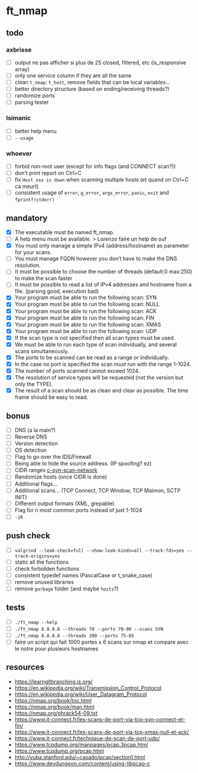 # ft_nmap

## todo

### axbrisse

- [ ] output ne pas afficher si plus de 25 closed, filtered, etc (is_responsive array)
- [ ] only one service column if they are all the same
- [ ] clean `t_nmap`: `t_host`, remove fields that can be local variables...
- [ ] better directory structure (based on ending/receiving threads?)
- [ ] randomize ports
- [ ] parsing tester

### lsimanic

- [ ] better help menu
- [ ] `--usage`

### whoever

- [ ] forbid non-root user (except for info flags (and CONNECT scan?))
- [ ] don't print report on Ctrl+C
- [ ] fix `Host xxx is down` when scanning multiple hosts (et quand on Ctrl+C ca meurt)
- [ ] consistent usage of `error`, `g_error`, `args_error`, `panic`, `exit` and `fprintf(stderr)`

## mandatory

- [x] The executable must be named ft_nmap.
- [ ] A help menu must be available. > Lorenzo faire un help de ouf
- [x] You must only manage a simple IPv4 (address/hostname) as parameter for your scans.
- [ ] You must manage FQDN however you don’t have to make the DNS resolution.
- [ ] It must be possible to choose the number of threads (default:0 max:250) to make the scan faster
- [ ] It must be possible to read a list of IPv4 addresses and hostname from a file. (parsing good, execution bad)
- [x] Your program must be able to run the following scan: SYN
- [x] Your program must be able to run the following scan: NULL
- [x] Your program must be able to run the following scan: ACK
- [x] Your program must be able to run the following scan: FIN
- [x] Your program must be able to run the following scan: XMAS
- [x] Your program must be able to run the following scan: UDP
- [x] If the scan type is not specified then all scan types must be used.
- [x] We must be able to run each type of scan individually, and several scans simultaneously.
- [x] The ports to be scanned can be read as a range or individually.
- [x] In the case no port is specified the scan must run with the range 1-1024.
- [x] The number of ports scanned cannot exceed 1024.
- [x] The resolution of service types will be requested (not the version but only the TYPE).
- [x] The result of a scan should be as clean and clear as possible. The time frame should be easy to read.

## bonus

- [ ] DNS (a la main?)
- [ ] Reverse DNS
- [ ] Version detection
- [ ] OS detection
- [ ] Flag to go over the IDS/Firewall
- [ ] Being able to hide the source address. (IP spoofing? ez)
- [ ] CIDR ranges [c-syn-scan-network](https://github.com/williamchanrico/c-syn-scan-network)
- [ ] Randomize hosts (once CIDR is done)
- [ ] Additional flags...
- [ ] Additional scans... (TCP Connect, TCP Window, TCP Maimon, SCTP INIT)
- [ ] Different output formats (XML, grepable)
- [ ] Flag for n most common ports instead of just 1-1024
- [ ] `-iR`

## push check

- [ ] `valgrind --leak-check=full --show-leak-kinds=all --track-fds=yes --track-origins=yes`
- [ ] static all the functions
- [ ] check forbidden functions
- [ ] consistent typedef names (PascalCase or t_snake_case)
- [ ] remove unused libraries
- [ ] remove `garbage` folder (and maybe `hosts`?)

## tests

- [ ] `./ft_nmap --help`
- [ ] `./ft_nmap 8.8.8.8 --threads 70 --ports 70-90 --scans SYN`
- [ ] `./ft_nmap 8.8.8.8 --threads 200 --ports 75-85`
- [ ] faire un script qui fait 1000 portes x 6 scans sur nmap et compare avec le notre pour plusieurs hostnames

## resources

- https://learngitbranching.js.org/
- https://en.wikipedia.org/wiki/Transmission_Control_Protocol
- https://en.wikipedia.org/wiki/User_Datagram_Protocol
- https://nmap.org/book/toc.html
- https://nmap.org/book/man.html
- https://nmap.org/phrack54-09.txt
- https://www.it-connect.fr/les-scans-de-port-via-tcp-syn-connect-et-fin/
- https://www.it-connect.fr/les-scans-de-port-via-tcp-xmas-null-et-ack/
- https://www.it-connect.fr/technique-de-scan-de-port-udp/
- https://www.tcpdump.org/manpages/pcap.3pcap.html
- https://www.tcpdump.org/pcap.html
- http://yuba.stanford.edu/~casado/pcap/section1.html
- https://www.devdungeon.com/content/using-libpcap-c
